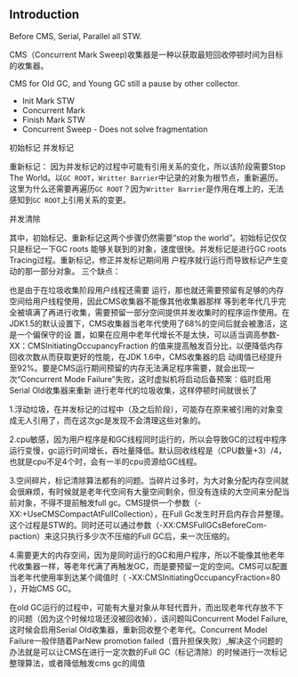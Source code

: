 ## Introduction



Before CMS, Serial, Parallel all STW.

CMS（Concurrent Mark Sweep)收集器是⼀种以获取最短回收停顿时间为⽬标的收集器。

CMS for Old GC, and Young GC still a pause by other collector.

- Init Mark STW
- Concurrent Mark
- Finish Mark STW
- Concurrent Sweep - Does not solve fragmentation





初始标记
并发标记

重新标记：
因为并发标记的过程中可能有引用关系的变化，所以该阶段需要Stop The World。以`GC ROOT`，`Writter Barrier`中记录的对象为根节点，重新遍历。
这里为什么还需要再遍历`GC ROOT`？因为`Writter Barrier`是作用在堆上的，无法感知到`GC ROOT`上引用关系的变更。

并发清除



其中，初始标记、重新标记这两个步骤仍然需要“stop the world”。初始标记仅仅只是标记⼀下GC roots
能够关联到的对象，速度很快。并发标记是进⾏GC roots Tracing过程。重新标记，修正并发标记期间⽤
户程序就⾏运⾏⽽导致标记产⽣变动的那⼀部分对象。
三个缺点：



也是由于在垃圾收集阶段⽤户线程还需要
运⾏，那也就还需要预留有⾜够的内存空间给⽤户线程使⽤，因此CMS收集器不能像其他收集器那样
等到⽼年代⼏乎完全被填满了再进⾏收集，需要预留⼀部分空间提供并发收集时的程序运作使⽤。在
JDK1.5的默认设置下，CMS收集器当⽼年代使⽤了68%的空间后就会被激活，这是⼀个偏保守的设
置，如果在应⽤中⽼年代增⻓不是太快，可以适当调⾼参数-XX：CMSInitiatingOccupancyFraction
的值来提⾼触发百分⽐，以便降低内存回收次数从⽽获取更好的性能，在JDK 1.6中，CMS收集器的启
动阈值已经提升⾄92%。要是CMS运⾏期间预留的内存⽆法满⾜程序需要，就会出现⼀
次“Concurrent Mode Failure”失败，这时虚拟机将启动后备预案：临时启⽤Serial Old收集器来重新
进⾏⽼年代的垃圾收集，这样停顿时间就很⻓了







1.浮动垃圾，在并发标记的过程中（及之后阶段），可能存在原来被引用的对象变成无人引用了，而在这次gc是发现不会清理这些对象的。

2.cpu敏感，因为用户程序是和GC线程同时运行的，所以会导致GC的过程中程序运行变慢，gc运行时间增长，吞吐量降低。默认回收线程是（CPU数量+3）/4，也就是cpu不足4个时，会有一半的cpu资源给GC线程。

3.空间碎片，标记清除算法都有的问题。当碎片过多时，为大对象分配内存空间就会很麻烦，有时候就是老年代空间有大量空间剩余，但没有连续的大空间来分配当前对象，不得不提前触发full gc。CMS提供一个参数（-XX:+UseCMSCompactAtFullCollection），在Full Gc发生时开启内存合并整理。这个过程是STW的。同时还可以通过参数（-XX:CMSFullGCsBeforeCom-paction）来这只执行多少次不压缩的Full GC后，来一次压缩的。

4.需要更大的内存空间，因为是同时运行的GC和用户程序，所以不能像其他老年代收集器一样，等老年代满了再触发GC，而是要预留一定的空间。CMS可以配置当老年代使用率到达某个阈值时（ -XX:CMSInitiatingOccupancyFraction=80 ），开始CMS GC。

在old GC运行的过程中，可能有大量对象从年轻代晋升，而出现老年代存放不下的问题（因为这个时候垃圾还没被回收掉），该问题叫Concurrent Model Failure,这时候会启用Serial Old收集器，重新回收整个老年代。Concurrent Model Failure一般伴随着ParNew promotion failed（晋升担保失败）,解决这个问题的办法就是可以让CMS在进行一定次数的Full GC（标记清除）的时候进行一次标记整理算法，或者降低触发cms gc的阈值

